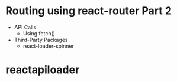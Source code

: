 # Routing using react-router Part 2

- API Calls
  - Using fetch()
- Third-Party Packages
  - react-loader-spinner
# reactapiloader
